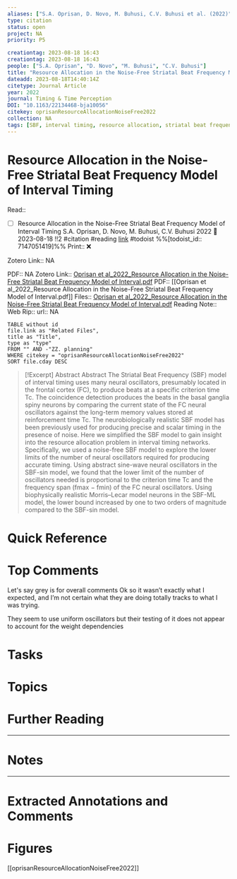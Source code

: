 ```yaml
---
aliases: ["S.A. Oprisan, D. Novo, M. Buhusi, C.V. Buhusi et al. (2022)",]
type: citation
status: open
project: NA
priority: P5

creationtag: 2023-08-18 16:43
creationtag: 2023-08-18 16:43
people: ["S.A. Oprisan", "D. Novo", "M. Buhusi", "C.V. Buhusi"]
title: "Resource Allocation in the Noise-Free Striatal Beat Frequency Model of Interval Timing"
dateadd: 2023-08-18T14:40:14Z
citetype: Journal Article
year: 2022
journal: Timing & Time Perception
DOI: "10.1163/22134468-bja10056"
citekey: oprisanResourceAllocationNoiseFree2022
collection: NA
tags: [SBF, interval timing, resource allocation, striatal beat frequency model]
---
```

# Resource Allocation in the Noise-Free Striatal Beat Frequency Model of Interval Timing
Read:: 
- [ ] Resource Allocation in the Noise-Free Striatal Beat Frequency Model of Interval Timing S.A. Oprisan, D. Novo, M. Buhusi, C.V. Buhusi 2022 🛫 2023-08-18 !!2 #citation #reading [link](https://todoist.com/showTask?id=7147051419) #todoist %%[todoist_id:: 7147051419]%%
Print::  ❌

Zotero Link:: NA

PDF:: NA
Zotero Link:: [Oprisan et al_2022_Resource Allocation in the Noise-Free Striatal Beat Frequency Model of Interval.pdf](zotero://open-pdf/library/items/CB5WD6T3)
PDF:: [[Oprisan et al_2022_Resource Allocation in the Noise-Free Striatal Beat Frequency Model of Interval.pdf]]
Files:: [Oprisan et al_2022_Resource Allocation in the Noise-Free Striatal Beat Frequency Model of Interval.pdf](file:///C:%5CUsers%5Cmichaelt%5CInsync%5Cm@tarlton.info%5CGoogle%20Drive%5C06.%20Zotero%5Cstorage_new%5CTiming%20&%20Time%20Perception_2022%5COprisan%20et%20al_2022_Resource%20Allocation%20in%20the%20Noise-Free%20Striatal%20Beat%20Frequency%20Model%20of%20Interval.pdf)
Reading Note:: 
Web Rip:: 
url:: NA

```dataview
TABLE without id
file.link as "Related Files",
title as "Title",
type as "type"
FROM "" AND -"ZZ. planning"
WHERE citekey = "oprisanResourceAllocationNoiseFree2022" 
SORT file.cday DESC
```


> [!Excerpt] Abstract
> Abstract The Striatal Beat Frequency (SBF) model of interval timing uses many neural oscillators, presumably located in the frontal cortex (FC), to produce beats at a specific criterion time Tc. The coincidence detection produces the beats in the basal ganglia spiny neurons by comparing the current state of the FC neural oscillators against the long-term memory values stored at reinforcement time Tc. The neurobiologically realistic SBF model has been previously used for producing precise and scalar timing in the presence of noise. Here we simplified the SBF model to gain insight into the resource allocation problem in interval timing networks. Specifically, we used a noise-free SBF model to explore the lower limits of the number of neural oscillators required for producing accurate timing. Using abstract sine-wave neural oscillators in the SBF-sin model, we found that the lower limit of the number of oscillators needed is proportional to the criterion time Tc and the frequency span (fmax − fmin) of the FC neural oscillators. Using biophysically realistic Morris–Lecar model neurons in the SBF-ML model, the lower bound increased by one to two orders of magnitude compared to the SBF-sin model.


# Quick Reference

# Top Comments

Let's say grey is for overall comments
Ok so it wasn’t exactly what I expected, and I’m not certain what they are doing totally tracks to what I was trying.

They seem to use uniform oscillators but their testing of it does not appear to account for the weight dependencies 
 

# Tasks

# Topics


# Further Reading 
 

----
# Notes


----
# Extracted Annotations and Comments


# Figures
[[oprisanResourceAllocationNoiseFree2022]]